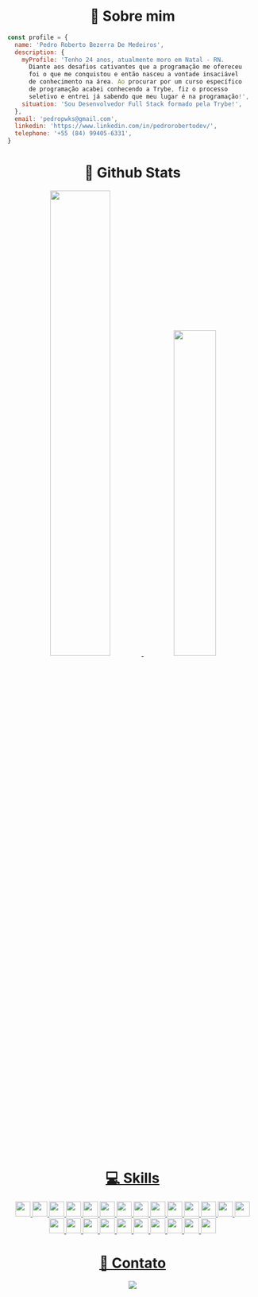 <div align="center">
  <h1>👋 Sobre mim</h1>
</div>

```javascript
const profile = {
  name: 'Pedro Roberto Bezerra De Medeiros',
  description: {
    myProfile: 'Tenho 24 anos, atualmente moro em Natal - RN.
      Diante aos desafios cativantes que a programação me ofereceu
      foi o que me conquistou e então nasceu a vontade insaciável 
      de conhecimento na área. Ao procurar por um curso específico 
      de programação acabei conhecendo a Trybe, fiz o processo 
      seletivo e entrei já sabendo que meu lugar é na programação!',
    situation: 'Sou Desenvolvedor Full Stack formado pela Trybe!',
  },
  email: 'pedropwks@gmail.com',
  linkedin: 'https://www.linkedin.com/in/pedrorobertodev/',
  telephone: '+55 (84) 99405-6331',
}
```

<div align="center">
  <h1>🌟 Github Stats</h1>
  <a href="https://github.com/pedrorbm">
  <img width="49%" heigth="180em" src="https://github-readme-stats.vercel.app/api?username=pedrorbm&show_icons=true&theme=tokyonight&include_all_commits=true" />
  <img width="41%" heigth="180em" src="https://github-readme-stats.vercel.app/api/top-langs/?username=pedrorbm&layout=compact&theme=tokyonight" />
</div>

<div style="display: inline_block" align="center"><br>
  <h1>💻 Skills</h1>
  <img src="https://img.shields.io/badge/html5-%23E34F26.svg?style=for-the-badge&logo=html5&logoColor=white" style="margin-bottom: 4px;" height="30px">
  <img src="https://img.shields.io/badge/css3-%231572B6.svg?style=for-the-badge&logo=css3&logoColor=white" style="margin-bottom: 4px;" height="30px">
  <img src="https://img.shields.io/badge/javascript-%23323330.svg?style=for-the-badge&logo=javascript&logoColor=%23F7DF1E" style="margin-bottom: 4px;" height="30px">
  <img src="https://img.shields.io/badge/react-%2320232a.svg?style=for-the-badge&logo=react&logoColor=%2361DAFB" style="margin-bottom: 4px;" height="30px">
  <img src="https://img.shields.io/badge/React_Router-CA4245?style=for-the-badge&logo=react-router&logoColor=white" style="margin-bottom: 4px;" height="30px">
  <img src="https://img.shields.io/badge/-TestingLibrary-%23E33332?style=for-the-badge&logo=testing-library&logoColor=white" style="margin-bottom: 4px;" height="30px">
  <img src="https://img.shields.io/badge/TypeScript-007ACC?style=for-the-badge&logo=typescript&logoColor=white" style="margin-bottom: 4px;" height="30px">
  <img src="https://img.shields.io/badge/Node.js-43853D?style=for-the-badge&logo=node.js&logoColor=white" style="margin-bottom: 4px;" height="30px">
  <img src="https://img.shields.io/badge/MySQL-005C84?style=for-the-badge&logo=mysql&logoColor=white" style="margin-bottom: 4px;" height="30px">
  <img src="https://img.shields.io/badge/Docker-2CA5E0?style=for-the-badge&logo=docker&logoColor=white" style="margin-bottom: 4px;" height="30px">
  <img src="https://img.shields.io/badge/redux-%23593d88.svg?style=for-the-badge&logo=redux&logoColor=white" style="margin-bottom: 4px;" height="30px">
  <img src="https://img.shields.io/badge/bootstrap-%23563D7C.svg?style=for-the-badge&logo=bootstrap&logoColor=white" style="margin-bottom: 4px;" height="30px">
  <img src="https://img.shields.io/badge/Sequelize-52B0E7?style=for-the-badge&logo=Sequelize&logoColor=white" style="margin-bottom: 4px;" height="30px">
  <img src="https://img.shields.io/badge/Express.js-404D59?style=for-the-badge" style="margin-bottom: 4px;" height="30px">
  <img src="https://img.shields.io/badge/Jest-C21325?style=for-the-badge&logo=jest&logoColor=white" style="margin-bottom: 4px;" height="30px">
  <img src="https://img.shields.io/badge/mocha.js-323330?style=for-the-badge&logo=mocha&logoColor=Brown" style="margin-bottom: 4px;" height="30px">
  <img src="https://img.shields.io/badge/chai.js-323330?style=for-the-badge&logo=chai&logoColor=red" style="margin-bottom: 4px;" height="30px">
  <img src="https://img.shields.io/badge/sinon.js-323330?style=for-the-badge&logo=sinon" style="margin-bottom: 4px;" height="30px">
  <img src="https://img.shields.io/badge/Python-14354C?style=for-the-badge&logo=python&logoColor=white" style="margin-bottom: 4px;" height="30px">
  <img src="https://img.shields.io/badge/git-%23F05033.svg?style=for-the-badge&logo=git&logoColor=white" style="margin-bottom: 4px;" height="30px">
  <img src="https://img.shields.io/badge/Linux-FCC624?style=for-the-badge&logo=linux&logoColor=black" style="margin-bottom: 4px;" height="30px">
  <img src="https://img.shields.io/badge/Trello-%23026AA7.svg?style=for-the-badge&logo=Trello&logoColor=white" style="margin-bottom: 4px;" height="30px">
  <img src="https://img.shields.io/badge/Slack-4A154B?style=for-the-badge&logo=slack&logoColor=white" style="margin-bottom: 4px;" height="30px">
  <img src="https://img.shields.io/badge/figma-%23F24E1E.svg?style=for-the-badge&logo=figma&logoColor=white" style="margin-bottom: 4px;" height="30px">
</div>
  
##

<div align="center"> 
  <h1>👥 Contato</h1>
  <a href="https://www.linkedin.com/in/pedrorobertodev" target="_blank"><img src="https://img.shields.io/badge/-LinkedIn-%230077B5?style=for-the-badge&logo=linkedin&logoColor=white" target="_blank"></a> 
</div>
